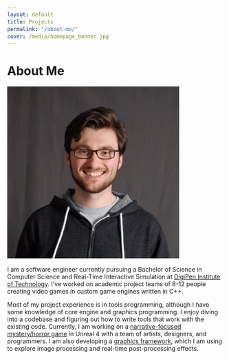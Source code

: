 ```yaml
---
layout: default
title: Projects
permalink: "/about-me/"
cover: /media/homepage_banner.jpg
---
```


<h1 class="top-text">About Me</h1>

<p>
    <img class="profile-pic" src="/media/profile_pic.jpg">
</p>

I am a software engineer currently pursuing a Bachelor of Science in Computer Science and Real-Time Interactive Simulation at [DigiPen Institute of Technology](https://www.digipen.edu).
I've worked on academic project teams of 8-12 people creating video games in custom game engines written in C++.

Most of my project experience is in tools programming, although I have some knowledge of core engine and graphics programming.
I enjoy diving into a codebase and figuring out how to write tools that work with the existing code.
Currently, I am working on a [narrative-focused mystery/horror game](https://www.youtube.com/watch?v=LPV8HeLMVfY) in Unreal 4 with a team of artists, designers, and programmers.
I am also developing a [graphics framework](https://github.com/nicholasammann/elba), which I am using to explore image processing and real-time post-processing effects.


<!--
<p>
    Lately, I have taken an interest in UI/UX design. I am developing a <a href="http://nickammann.com/">GUI for Perforce</a>, targeted towards game developers that might benefit from a directed source control workflow.
</p>
-->